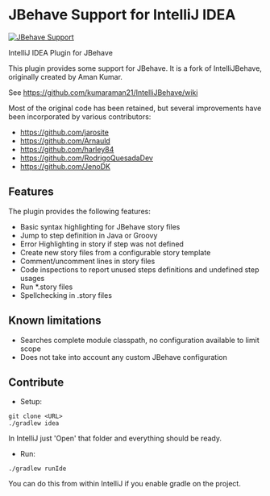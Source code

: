JBehave Support for IntelliJ IDEA
=================================

[![JBehave Support](https://img.shields.io/jetbrains/plugin/v/7268-jbehave-support)](https://plugins.jetbrains.com/plugin/7268-jbehave-support)

IntelliJ IDEA Plugin for JBehave

This plugin provides some support for JBehave.
It is a fork of IntelliJBehave, originally created by Aman Kumar.

See https://github.com/kumaraman21/IntelliJBehave/wiki
    
Most of the original code has been retained, but several improvements have been incorporated by various contributors:
* https://github.com/jarosite
* https://github.com/Arnauld
* https://github.com/harley84
* https://github.com/RodrigoQuesadaDev
* https://github.com/JenoDK
    
Features
--------
The plugin provides the following features:
* Basic syntax highlighting for JBehave story files
* Jump to step definition in Java or Groovy
* Error Highlighting in story if step was not defined
* Create new story files from a configurable story template
* Comment/uncomment lines in story files
* Code inspections to report unused steps definitions and undefined step usages
* Run *.story files
* Spellchecking in .story files

Known limitations
-----------------
* Searches complete module classpath, no configuration available to limit scope
* Does not take into account any custom JBehave configuration

Contribute
--------
* Setup:
```
git clone <URL>
./gradlew idea
```
In IntelliJ just 'Open' that folder and everything should be ready.
* Run:
```
./gradlew runIde
```
You can do this from within IntelliJ if you enable gradle on the project.
